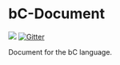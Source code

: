 # bC-Document

[![](https://img.shields.io/badge/bC--lang-Document-blue.svg)](https://github.com/bC-Programming-Language-StandardCouncil/bC-Document)
[![Gitter](https://badges.gitter.im/bC-Programming-Language-StandardCouncil/bC-Document.svg)](https://gitter.im/bC-Programming-Language-StandardCouncil/bC-Document?utm_source=badge&utm_medium=badge&utm_campaign=pr-badge)

Document for the bC language.
